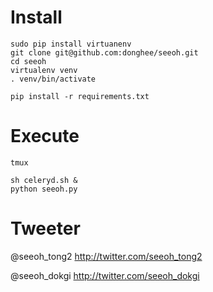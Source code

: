 # Install

    sudo pip install virtuanenv
    git clone git@github.com:donghee/seeoh.git
    cd seeoh
    virtualenv venv
    . venv/bin/activate

    pip install -r requirements.txt

# Execute

    tmux

    sh celeryd.sh &
    python seeoh.py

# Tweeter

@seeoh_tong2 http://twitter.com/seeoh_tong2

@seeoh_dokgi http://twitter.com/seeoh_dokgi
